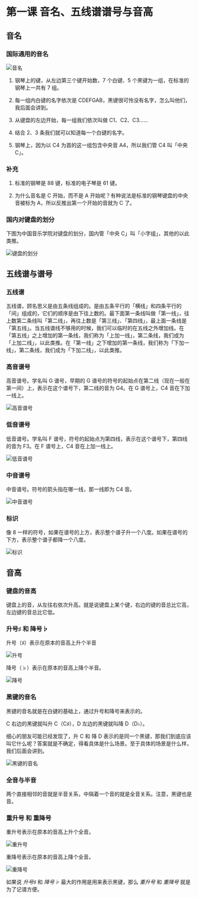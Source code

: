 # 第一课 音名、五线谱谱号与音高

## 音名

### 国际通用的音名

![音名](https://oss.alrcly.com/doc/2022-03-08-LAAxXY.webp)

1. 钢琴上的键，从左边第三个键开始数，7 个白键、5 个黑键为一组，在标准的钢琴上一共有 7 组。

2. 每一组内白键的名字依次是 CDEFGAB，黑键很可怜没有名字，怎么叫他们，我后面会讲到。

3. 从键盘的左边开始，每一组我们依次叫做 C1、C2、C3……
4. 结合 2、3 条我们就可以知道每一个白键的名字。

5. 钢琴上，因为以 C4 为首的这一组包含中央音 A4，所以我们管 C4 叫「中央 C」。

### 补充

1. 标准的钢琴是 88 键，标准的电子琴是 61 键。

2. 为什么音名是 C 开始，而不是 A 开始呢？有种说法是标准的钢琴键盘的中央音被标为 A，所以反推出第一个开始的音就为 C 了。

### 国内对键盘的划分

下图为中国音乐学院对键盘的划分，国内管「中央 C」叫「小字组」，其他的以此类推。

![键盘的划分](https://oss.alrcly.com/doc/2022-03-08-LiTSzh.webp)

## 五线谱与谱号

### 五线谱

五线谱，顾名思义是由五条线组成的。是由五条平行的「横线」和四条平行的「间」组成的，它们的顺序是由下往上数的。最下面第一条线叫做「第一线」，往上数第二条线叫「第二线」，再往上数是「第三线」、「第四线」，最上面一条线是「第五线」。当五线谱线不够用的时候，我们可以临时的在五线之外增加线。在「第五线」之上增加的第一条线，我们称为「上加一线」，第二条线，我们成为「上加二线」，以此类推。在「第一线」之下增加的第一条线，我们称为「下加一线」，第二条线，我们成为「下加二线」，以此类推。

### 高音谱号

高音谱号。学名叫 G 谱号，早期的 G 谱号的符号的起始点在第二线（现在一般在第一间）上，表示在这个谱号下，第二线的音为 G4。在 G 谱号上，C4 音在下加一线上。

![高音谱号](https://oss.alrcly.com/doc/2022-03-09-wKhc2h.webp)

### 低音谱号

低音谱号。学名叫 F 谱号，符号的起始点为第四线，表示在这个谱号下，第四线的音为 F3。在 F 谱号上，C4 音在上加一线上。

![低音谱号](https://oss.alrcly.com/doc/2022-03-09-0a5aXr.webp)

### 中音谱号

中音谱号。符号的箭头指在哪一线，那一线即为 C4 音。

![中音谱号](https://oss.alrcly.com/doc/2022-03-09-vVR6NS.webp)

### 标识

像 8 一样的符号，如果在谱号的上方，表示整个谱子升一个八度。如果在谱号的下方，表示整个谱子都降一个八度。

![标识](https://oss.alrcly.com/doc/2022-03-09-vvbYZm.webp)

## 音高

### 键盘的音高

键盘上的音，从左往右依次升高。就是说键盘上某个键，右边的键的音总比它高，左边键的音总比它低。

### 升号♯ 和 降号♭

升号（♯）表示在原本的音高上升个半音

![升号](https://oss.alrcly.com/doc/2022-03-09-dCukNp.webp)

降号（♭）表示在原本的音高上降个半音。

![降号](https://oss.alrcly.com/doc/2022-03-09-UkIwYx.webp)

### 黑键的音名

黑键的音名就是在白键的基础上，通过升号和降号来表示的。

C 右边的黑键就叫升 C（C♯），D 左边的黑键就叫降 D（D♭）。

细心的朋友可能已经发现了，升 C 和 降 D 表示的是同一个黑键，那我们到底应该叫它什么呢？答案就是不确定，得看具体是什么场景。至于具体的场景是什么样，我们后面会讲到。

![黑键的音名](https://oss.alrcly.com/doc/2022-03-09-GN7eYP.webp)

### 全音与半音

两个直接相邻的音就是半音关系，中隔着一个音的就是全音关系。注意，黑键也是音。

### 重升号 和 重降号

重升号表示在原本的音高上升个全音。

![重升号](https://oss.alrcly.com/doc/2022-03-09-EegOsd.webp)

重降号表示在原本的音高上降个全音。

![重降号](https://oss.alrcly.com/doc/2022-03-09-KPSrlY.webp)

如果说 *升号♯* 和 *降号♭* 最大的作用是用来表示黑键，那么 *重升号* 和 *重降号* 就是为了记谱方便。
